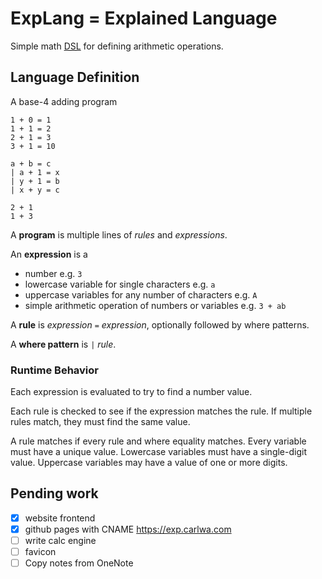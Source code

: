 # ExpLang = Explained Language

Simple math [DSL](https://en.wikipedia.org/wiki/Domain-specific_language) for defining arithmetic operations.

## Language Definition

A base-4 adding program

    1 + 0 = 1
    1 + 1 = 2
    2 + 1 = 3
    3 + 1 = 10

    a + b = c
    | a + 1 = x
    | y + 1 = b
    | x + y = c

    2 + 1
    1 + 3

A **program** is multiple lines of *rules* and *expressions*.

An **expression** is a

* number e.g. `3`
* lowercase variable for single characters e.g. `a`
* uppercase variables for any number of characters e.g. `A`
* simple arithmetic operation of numbers or variables e.g. `3 + ab`

A **rule** is *expression* `=` *expression*, optionally followed by where patterns.

A **where pattern** is `|` *rule*.

### Runtime Behavior

Each expression is evaluated to try to find a number value.

Each rule is checked to see if the expression matches the rule. If multiple rules match, they must find the same value.

A rule matches if every rule and where equality matches. Every variable must have a unique value. Lowercase variables must have a single-digit value. Uppercase variables may have a value of one or more digits.

## Pending work

- [x] website frontend
- [x] github pages with CNAME https://exp.carlwa.com
- [ ] write calc engine
- [ ] favicon
- [ ] Copy notes from OneNote
